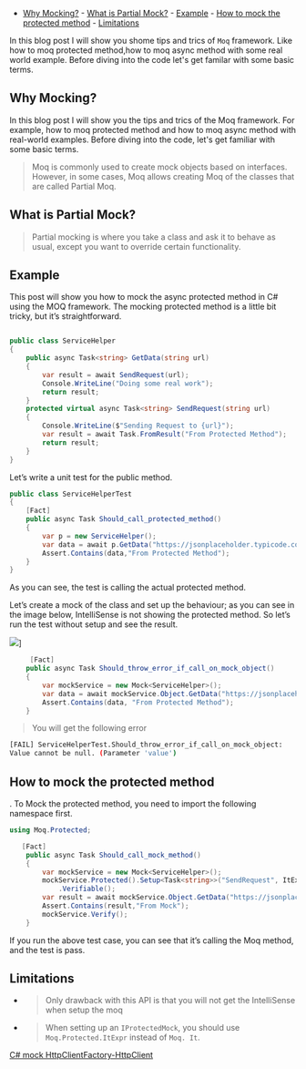   -   [Why Mocking?](https://www.codeguru.co.in/2021/05/c-mock-protected-async-method-using-moq.html#why-mocking)
    -   [What is Partial Mock?](https://www.codeguru.co.in/2021/05/c-mock-protected-async-method-using-moq.html#what-is-partial-mock)
    -   [Example](https://www.codeguru.co.in/2021/05/c-mock-protected-async-method-using-moq.html#example)
    -   [How to mock the protected method](https://www.codeguru.co.in/2021/05/c-mock-protected-async-method-using-moq.html#how-to-mock-the-protected-method)
    -   [Limitations](https://www.codeguru.co.in/2021/05/c-mock-protected-async-method-using-moq.html#limitations)

In this blog post I will show you shome tips and trics of `Moq` framework. Like how to moq protected method,how to moq async method with some real world example. Before diving into the code let's get familar with some basic terms.

## Why Mocking?

In this blog post I will show you the tips and trics of the Moq framework. For example, how to moq protected method and how to moq async method with real-world examples. Before diving into the code, let's get familiar with some basic terms.

> Moq is commonly used to create mock objects based on interfaces.  
> However, in some cases, Moq allows creating Moq of the classes that are called Partial Moq.

## What is Partial Mock?

> Partial mocking is where you take a class and ask it to behave as usual, except you want to override certain functionality.

## Example

This post will show you how to mock the async protected method in C# using the MOQ framework. The mocking protected method is a little bit tricky, but it’s straightforward.

```csharp

public class ServiceHelper
{
	public async Task<string> GetData(string url)
	{
		var result = await SendRequest(url);
		Console.WriteLine("Doing some real work");
		return result;
	}
	protected virtual async Task<string> SendRequest(string url)
	{
		Console.WriteLine($"Sending Request to {url}");
		var result = await Task.FromResult("From Protected Method");
		return result;
	}
}


```

Let’s write a unit test for the public method.

```csharp
public class ServiceHelperTest
{
	[Fact]
	public async Task Should_call_protected_method()
	{
		var p = new ServiceHelper();
		var data = await p.GetData("https://jsonplaceholder.typicode.com/todos/1");
		Assert.Contains(data,"From Protected Method");
	}
}


```

As you can see, the test is calling the actual protected method.  

Let’s create a mock of the class and set up the behaviour; as you can see in the image below, IntelliSense is not showing the protected method. So let’s run the test without setup and see the result.

![](https://lh3.googleusercontent.com/-IPUaeQ6KFj8/YK-J2GKl4dI/AAAAAAAAOsI/4n_VNBMEwJETRzr__tPxxs6bU5rgJZLDACLcBGAsYHQ/s16000-rw/image.png)]

```csharp
     [Fact]
	public async Task Should_throw_error_if_call_on_mock_object()
	{
		var mockService = new Mock<ServiceHelper>();
		var data = await mockService.Object.GetData("https://jsonplaceholder.typicode.com/todos/1");
		Assert.Contains(data, "From Protected Method");
	}

```
> You will get the following error

```bash
[FAIL] ServiceHelperTest.Should_throw_error_if_call_on_mock_object: 
Value cannot be null. (Parameter 'value')
```

## How to mock the protected method

. To Mock the protected method, you need to import the following namespace first.

```csharp
using Moq.Protected;

```

```csharp
   [Fact]
	public async Task Should_call_mock_method()
	{
		var mockService = new Mock<ServiceHelper>();
		mockService.Protected().Setup<Task<string>>("SendRequest", ItExpr.IsAny<string>()).ReturnsAsync(() => "From Mock")
			.Verifiable();
		var result = await mockService.Object.GetData("https://jsonplaceholder.typicode.com/todos/1");
		Assert.Contains(result,"From Mock");
		mockService.Verify();
	}


```

If you run the above test case, you can see that it’s calling the Moq method, and the test is pass.

## Limitations

-   > Only drawback with this API is that you will not get the IntelliSense when setup the moq
    
-   > When setting up an  `IProtectedMock`, you should use  `Moq.Protected.ItExpr`  instead of  `Moq. It`.
    

[C# mock HttpClientFactory-HttpClient](https://www.codeguru.co.in/2020/05/easily-mock-htppclient-in-c-using-moq.html)
<!--stackedit_data:
eyJoaXN0b3J5IjpbLTIwNTY4MTU0NDYsNjc1MDkzNzRdfQ==
-->